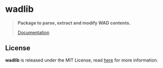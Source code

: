 # wadlib
> **Package to parse, extract and modify WAD contents.**
>
> [Documentation](https://pkg.go.dev/github.com/wii-tools/wadlib)

## License
**wadlib** is released under the MIT License, read [here](/LICENSE) for more information.
